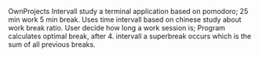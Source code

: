  OwnProjects
Intervall study
  a terminal application
  based on pomodoro;
    25 min work
    5 min break.
  Uses time intervall based on chinese study about work break ratio.
  User decide how long a work session is;
    Program calculates optimal break,
    after 4. intervall a superbreak occurs which is the sum of all previous breaks.
